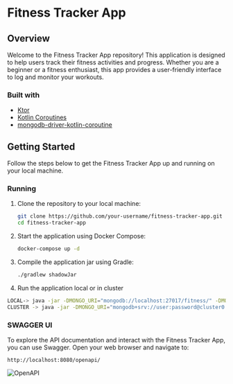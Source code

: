 # Fitness Tracker App 

## Overview

Welcome to the Fitness Tracker App repository! This application is designed to help users track their fitness activities and progress. Whether you are a beginner or a fitness enthusiast, this app provides a user-friendly interface to log and monitor your workouts.

### Built with

- [Ktor](https://ktor.io/)
- [Kotlin Coroutines](https://kotlinlang.org/docs/coroutines-overview.html)
- [mongodb-driver-kotlin-coroutine](https://www.mongodb.com/docs/drivers/kotlin/coroutine/current/)

## Getting Started

Follow the steps below to get the Fitness Tracker App up and running on your local machine.

### Running

1. Clone the repository to your local machine:

    ```bash
    git clone https://github.com/your-username/fitness-tracker-app.git
    cd fitness-tracker-app
    ```

2. Start the application using Docker Compose:

    ```bash
    docker-compose up -d
    ```

3. Compile the application jar using Gradle:

   ```bash
   ./gradlew shadowJar
     ```

4. Run the application local or in cluster
  ```bash   
 LOCAL-> java -jar -DMONGO_URI="mongodb://localhost:27017/fitness/" -DMONGO_DATABASE="discover" build/libs
 CLUSTER -> java -jar -DMONGO_URI="mongodb+srv://user:password@cluster0.xpto.cluster.net/" -DMONGO_DATABASE="discover" build/libs
  ```

### SWAGGER UI
To explore the API documentation and interact with the Fitness Tracker App, you can use Swagger. Open your web browser and navigate to:

   ```
   http://localhost:8080/openapi/
   ``` 
 

![OpenAPI](https://i.ibb.co/kQzksr4/openapi.png)



